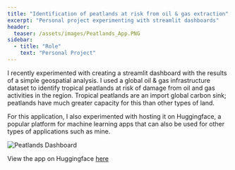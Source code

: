 ```yaml
---
title: "Identification of peatlands at risk from oil & gas extraction"
excerpt: "Personal project experimenting with streamlit dashboards"
header:
  teaser: /assets/images/Peatlands_App.PNG
sidebar:
  - title: "Role"
    text: "Personal Project"
---
```


I recently experimented with creating a streamlit dashboard with the results of a simple geospatial analysis. I used a global oil & gas infrastructure dataset to identify tropical peatlands at risk of damage from oil and gas activities in the region. Tropical peatlands are an import global carbon sink; peatlands have much greater capacity for this than other types of land. 

For this application, I also experimented with hosting it on Huggingface, a popular platform for machine learning apps that can also be used for other types of applications such as mine.

![Peatlands Dashboard](/assets/images/Peatlands_App.PNG)

View the app on Huggingface [here](https://huggingface.co/spaces/kperham/peatlandsinperil)
